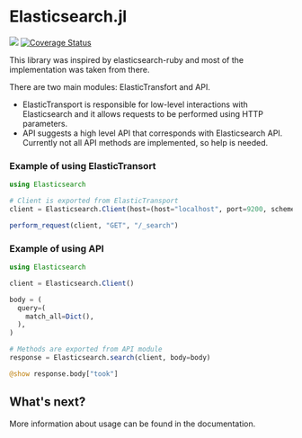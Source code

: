 # Elasticsearch.jl
[![](https://img.shields.io/badge/docs-stable-blue.svg)](https://opensesame.github.io/Elasticsearch.jl)
[![Coverage Status](https://coveralls.io/repos/github/OpenSesame/Elasticsearch.jl/badge.svg?branch=main&t=vPHtC7)](https://coveralls.io/github/OpenSesame/Elasticsearch.jl?branch=main)

This library was inspired by elasticsearch-ruby and most of the implementation was taken from there.

There are two main modules: ElasticTransfort and API.

- ElasticTransport is responsible for low-level interactions with Elasticsearch and it allows requests to be performed using HTTP parameters.
- API suggests a high level API that corresponds with Elasticsearch API. Currently not all API methods are implemented, so help is needed.

### Example of using ElasticTransort

```julia
using Elasticsearch

# Client is exported from ElasticTransport
client = Elasticsearch.Client(host=(host="localhost", port=9200, scheme="http"))

perform_request(client, "GET", "/_search")
```

### Example of using API

```julia
using Elasticsearch

client = Elasticsearch.Client()

body = (
  query=(
    match_all=Dict(),
  ),
)

# Methods are exported from API module
response = Elasticsearch.search(client, body=body)

@show response.body["took"]
```

## What's next?

More information about usage can be found in the documentation.